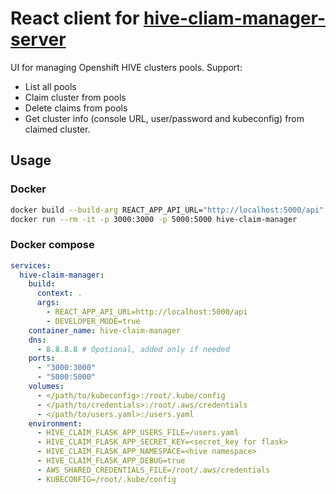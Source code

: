 # React client for [hive-cliam-manager-server](https://github.com/RedHatQE/hive-claim-manager-server)

UI for managing Openshift HIVE clusters pools.
Support:

- List all pools
- Claim cluster from pools
- Delete claims from pools
- Get cluster info (console URL, user/password and kubeconfig) from claimed cluster.

## Usage

### Docker

```bash
docker build --build-arg REACT_APP_API_URL="http://localhost:5000/api" -t hive-claim-manager .
docker run --rm -it -p 3000:3000 -p 5000:5000 hive-claim-manager
```

### Docker compose

```yaml
services:
  hive-claim-manager:
    build:
      context: .
      args:
        - REACT_APP_API_URL=http://localhost:5000/api
        - DEVELOPER_MODE=true
    container_name: hive-claim-manager
    dns:
      - 8.8.8.8 # Opotional, added only if needed
    ports:
      - "3000:3000"
      - "5000:5000"
    volumes:
      - </path/to/kubeconfig>:/root/.kube/config
      - </path/to/credentials>:/root/.aws/credentials
      - </path/to/users.yaml>:/users.yaml
    environment:
      - HIVE_CLAIM_FLASK_APP_USERS_FILE=/users.yaml
      - HIVE_CLAIM_FLASK_APP_SECRET_KEY=<secret_key for flask>
      - HIVE_CLAIM_FLASK_APP_NAMESPACE=<hive namespace>
      - HIVE_CLAIM_FLASK_APP_DEBUG=true
      - AWS_SHARED_CREDENTIALS_FILE=/root/.aws/credentials
      - KUBECONFIG=/root/.kube/config
```
